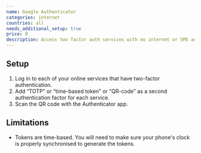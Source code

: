 ```yaml
---
name: Google Authenticator
categories: internet
countries: all
needs_additional_setup: true
price: 0
description: Access two factor auth services with no internet or SMS access.
---
```


## Setup

1. Log in to each of your online services that have two-factor authentication.
2. Add “TOTP” or “time-based token” or “QR-code” as a second authentication factor for each service.
3. Scan the QR code with the Authenticator app.

## Limitations

- Tokens are time-based. You will need to make sure your phone's clock is properly synchronised to generate the tokens.
